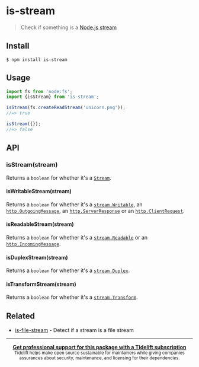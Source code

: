 # is-stream

> Check if something is a [Node.js stream](https://nodejs.org/api/stream.html)

## Install

```
$ npm install is-stream
```

## Usage

```js
import fs from 'node:fs';
import {isStream} from 'is-stream';

isStream(fs.createReadStream('unicorn.png'));
//=> true

isStream({});
//=> false
```

## API

### isStream(stream)

Returns a `boolean` for whether it's a [`Stream`](https://nodejs.org/api/stream.html#stream_stream).

#### isWritableStream(stream)

Returns a `boolean` for whether it's a [`stream.Writable`](https://nodejs.org/api/stream.html#stream_class_stream_writable), an [`http.OutgoingMessage`](https://nodejs.org/api/http.html#class-httpoutgoingmessage), an [`http.ServerResponse`](https://nodejs.org/api/http.html#class-httpserverresponse) or an [`http.ClientRequest`](https://nodejs.org/api/http.html#class-httpserverresponse).

#### isReadableStream(stream)

Returns a `boolean` for whether it's a [`stream.Readable`](https://nodejs.org/api/stream.html#stream_class_stream_readable) or an [`http.IncomingMessage`](https://nodejs.org/api/http.html#class-httpincomingmessage).

#### isDuplexStream(stream)

Returns a `boolean` for whether it's a [`stream.Duplex`](https://nodejs.org/api/stream.html#stream_class_stream_duplex).

#### isTransformStream(stream)

Returns a `boolean` for whether it's a [`stream.Transform`](https://nodejs.org/api/stream.html#stream_class_stream_transform).

## Related

- [is-file-stream](https://github.com/jamestalmage/is-file-stream) - Detect if a stream is a file stream

---

<div align="center">
	<b>
		<a href="https://tidelift.com/subscription/pkg/npm-is-stream?utm_source=npm-is-stream&utm_medium=referral&utm_campaign=readme">Get professional support for this package with a Tidelift subscription</a>
	</b>
	<br>
	<sub>
		Tidelift helps make open source sustainable for maintainers while giving companies<br>assurances about security, maintenance, and licensing for their dependencies.
	</sub>
</div>
